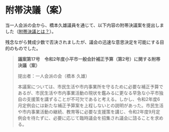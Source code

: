 # 附帯決議（案）

当一人会派の会から、橋本久雄議員を通じて、以下内容の附帯決議案を提出しました（[附帯決議とは？](https://ja.wikipedia.org/wiki/%E9%99%84%E5%B8%AF%E6%B1%BA%E8%AD%B0)）。

残念ながら賛成少数で否決されましたが、議会の迅速な意思決定を可能にする目的のものでした。

> **議案第17号　令和2年度小平市一般会計補正予算（第2号）に関する附帯決議（案）**
> 
> 提出者：一人会派の会（橋本 久雄）
>
> 本議案については、市民生活や市内事業所を守るために必要な補正予算であるが、市民生活や市内事業活動の現状を鑑みるに更なる早急な小平市独自の支援策を講ずることが不可欠であると考える。しかし、令和2年度6月定例会には新たな補正予算案を上程しないとの説明があった。市民生活や市内事業活動の継続、教育等に必要な支援策を講じ、令和2年度9月定例会を待たずに、必要に応じて臨時議会を招集され議会に諮ることを求める。

